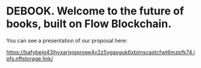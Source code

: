 # DEBOOK. Welcome to the future of books, built on Flow Blockchain.



You can see a presentation of our proposal here:

https://bafybeig43jhyxarjxjgproee4v2z5ygasguk6xbimscastcfwt6mzpfk74.ipfs.nftstorage.link/



